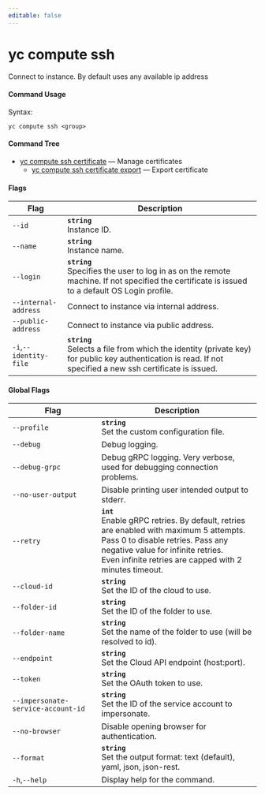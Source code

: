 ```yaml
---
editable: false
---
```


# yc compute ssh

Connect to instance. By default uses any available ip address

#### Command Usage

Syntax: 

`yc compute ssh <group>`

#### Command Tree

- [yc compute ssh certificate](certificate/index.md) — Manage certificates
	- [yc compute ssh certificate export](certificate/export.md) — Export certificate

#### Flags

| Flag | Description |
|----|----|
|`--id`|<b>`string`</b><br/>Instance ID.|
|`--name`|<b>`string`</b><br/>Instance name.|
|`--login`|<b>`string`</b><br/>Specifies the user to log in as on the remote machine. If not specified the certificate is issued to a default OS Login profile.|
|`--internal-address`|Connect to instance via internal address.|
|`--public-address`|Connect to instance via public address.|
|`-i`,`--identity-file`|<b>`string`</b><br/>Selects a file from which the identity (private key) for public key authentication is read. If not specified a new ssh certificate is issued.|

#### Global Flags

| Flag | Description |
|----|----|
|`--profile`|<b>`string`</b><br/>Set the custom configuration file.|
|`--debug`|Debug logging.|
|`--debug-grpc`|Debug gRPC logging. Very verbose, used for debugging connection problems.|
|`--no-user-output`|Disable printing user intended output to stderr.|
|`--retry`|<b>`int`</b><br/>Enable gRPC retries. By default, retries are enabled with maximum 5 attempts.<br/>Pass 0 to disable retries. Pass any negative value for infinite retries.<br/>Even infinite retries are capped with 2 minutes timeout.|
|`--cloud-id`|<b>`string`</b><br/>Set the ID of the cloud to use.|
|`--folder-id`|<b>`string`</b><br/>Set the ID of the folder to use.|
|`--folder-name`|<b>`string`</b><br/>Set the name of the folder to use (will be resolved to id).|
|`--endpoint`|<b>`string`</b><br/>Set the Cloud API endpoint (host:port).|
|`--token`|<b>`string`</b><br/>Set the OAuth token to use.|
|`--impersonate-service-account-id`|<b>`string`</b><br/>Set the ID of the service account to impersonate.|
|`--no-browser`|Disable opening browser for authentication.|
|`--format`|<b>`string`</b><br/>Set the output format: text (default), yaml, json, json-rest.|
|`-h`,`--help`|Display help for the command.|
